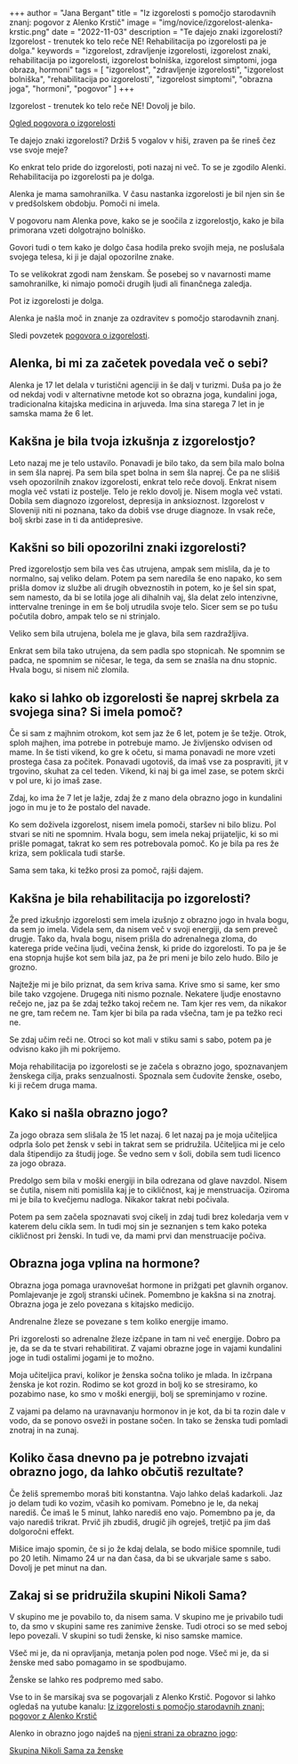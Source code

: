 +++
author = "Jana Bergant"
title = "Iz izgorelosti s pomočjo starodavnih znanj: pogovor z Alenko Krstič"
image = "img/novice/izgorelost-alenka-krstic.png"
date = "2022-11-03"
description = "Te dajejo znaki izgorelosti? Izgorelost - trenutek ko telo reče NE! Rehabilitacija po izgorelosti pa je dolga."
keywords = "izgorelost, zdravljenje izgorelosti, izgorelost znaki, rehabilitacija po izgorelosti, izgorelost bolniška, izgorelost simptomi, joga obraza, hormoni"
tags = [
    "izgorelost",
    "zdravljenje izgorelosti",
    "izgorelost bolniška",
    "rehabilitacija po izgorelosti",
    "izgorelost simptomi",
    "obrazna joga",
    "hormoni",
    "pogovor"
]
+++

Izgorelost - trenutek ko telo reče NE! Dovolj je bilo. 

<a href="https://www.youtube.com/watch?v=gfB7ls_ewnM" class="pogovoralenkakrstic youtube">Ogled pogovora o izgorelosti</a>

Te dajejo znaki izgorelosti? Držiš 5 vogalov v hiši, zraven pa še rineš čez vse svoje meje?

Ko enkrat telo pride do izgorelosti, poti nazaj ni več. To se je zgodilo Alenki. Rehabilitacija po izgorelosti pa je dolga.

Alenka je mama samohranilka. V času nastanka izgorelosti je bil njen sin še v predšolskem obdobju.
Pomoči ni imela.

V pogovoru nam Alenka pove, kako se je soočila z izgorelostjo, kako je bila primorana vzeti dolgotrajno bolniško.

Govori tudi o tem kako je dolgo časa hodila preko svojih meja, ne poslušala svojega telesa, ki ji je dajal opozorilne znake.

To se velikokrat zgodi nam ženskam. Še posebej so v navarnosti mame samohranilke, ki nimajo pomoči drugih ljudi ali finančnega zaledja.

Pot iz izgorelosti je dolga.

Alenka je našla moč in znanje za ozdravitev s pomočjo starodavnih znanj. 


Sledi povzetek <a href="https://www.youtube.com/watch?v=gfB7ls_ewnM" class="pogovoralenkakrstic youtube">pogovora o izgorelosti</a>.


## Alenka, bi mi za začetek povedala več o sebi?
Alenka je 17 let delala v turistični agenciji in še dalj v turizmi. Duša pa jo že od nekdaj vodi v alternativne metode kot so obrazna joga, kundalini joga, tradicionalna kitajska medicina in arjuveda.
Ima sina starega 7 let in je samska mama že 6 let.

## Kakšna je bila tvoja izkušnja z izgorelostjo?
Leto nazaj me je telo ustavilo. Ponavadi je bilo tako, da sem bila malo bolna in sem šla naprej. Pa sem bila spet bolna in sem šla naprej. Če pa ne slišiš vseh opozorilnih znakov izgorelosti, enkrat telo reče dovolj. Enkrat nisem mogla več vstati iz postelje. Telo je reklo dovolj je. Nisem mogla več vstati. Dobila sem diagnozo izgorelost, depresija in anksioznost. Izgorelost v Sloveniji niti ni poznana, tako da dobiš vse druge diagnoze. In vsak reče, bolj skrbi zase in ti da antidepresive.

## Kakšni so bili opozorilni znaki izgorelosti?
Pred izgorelostjo sem bila ves čas utrujena, ampak sem mislila, da je to normalno, saj veliko delam.
Potem pa sem naredila še eno napako, ko sem prišla domov iz službe ali drugih obveznostih in potem, ko je šel sin spat, sem namesto, da bi se lotila joge ali dihalnih vaj, šla delat zelo intenzivne, inttervalne treninge in em še bolj utrudila svoje telo. Sicer sem se po tušu počutila dobro, ampak telo se ni strinjalo.

Veliko sem bila utrujena, bolela me je glava, bila sem razdražljiva.

Enkrat sem bila tako utrujena, da sem padla spo stopnicah. Ne spomnim se padca, ne spomnim se ničesar, le tega, da sem se znašla na dnu stopnic. Hvala bogu, si nisem nič zlomila.

## kako si lahko ob izgorelosti še naprej skrbela za svojega sina? Si imela pomoč?
Če si sam z majhnim otrokom, kot sem jaz že 6 let, potem je še težje. Otrok, sploh majhen, ima potrebe in potrebuje mamo. Je življensko odvisen od mame. In še tisti vikend, ko gre k očetu, si mama ponavadi ne more vzeti prostega časa za počitek. Ponavadi ugotoviš, da imaš vse za pospraviti, jit v trgovino, skuhat za cel teden. Vikend, ki naj bi ga imel zase, se potem skrči v pol ure, ki jo imaš zase.

Zdaj, ko ima že 7 let je lažje, zdaj že z mano dela obrazno jogo in kundalini jogo in mu je to že postalo del navade.

Ko sem doživela izgorelost, nisem imela pomoči, staršev ni bilo blizu. Pol stvari se niti ne spomnim. Hvala bogu, sem imela nekaj prijateljic, ki so mi prišle pomagat, takrat ko sem res potrebovala pomoč. Ko je bila pa res že kriza, sem poklicala tudi starše. 

Sama sem taka, ki težko prosi za pomoč, rajši dajem. 

## Kakšna je bila rehabilitacija po izgorelosti?
Že pred izkušnjo izgorelosti sem imela izušnjo z obrazno jogo in hvala bogu, da sem jo imela. Videla sem, da nisem več v svoji energiji, da sem preveč drugje. Tako da, hvala bogu, nisem prišla do adrenalnega zloma, do katerega pride večina ljudi, večina žensk, ki pride do izgorelosti. To pa je še ena stopnja hujše kot sem bila jaz, pa že pri meni je bilo zelo hudo. Bilo je grozno.

Najtežje mi je bilo priznat, da sem kriva sama. Krive smo si same, ker smo bile tako vzgojene. Drugega niti nismo poznale. Nekatere ljudje enostavno rečejo ne, jaz pa še zdaj težko takoj rečem ne. Tam kjer res vem, da nikakor ne gre, tam rečem ne. Tam kjer bi bila pa rada všečna, tam je pa težko reci ne. 

Se zdaj učim reči ne. Otroci so kot mali v stiku sami s sabo, potem pa je odvisno kako jih mi pokrijemo.

Moja rehabilitacija po izgorelosti se je začela s obrazno jogo, spoznavanjem ženskega cilja, praks senzualnosti. Spoznala sem čudovite ženske, osebo, ki ji rečem druga mama.

## Kako si našla obrazno jogo?
Za jogo obraza sem slišala že 15 let nazaj. 6 let nazaj pa je moja učiteljica odprla šolo pet žensk v sebi in takrat sem se pridružila. Učiteljica mi je celo dala štipendijo za študij joge. Še vedno sem v šoli, dobila sem tudi licenco za jogo obraza. 

Predolgo sem bila v moški energiji in bila odrezana od glave navzdol. Nisem se čutila, nisem niti pomislila kaj je to cikličnost, kaj je menstruacija. Oziroma mi je bila to kvečjemu nadloga. Nikakor takrat nebi počivala. 

Potem pa sem začela spoznavati svoj cikelj in zdaj tudi brez koledarja vem v katerem delu cikla sem. In tudi moj sin je seznanjen s tem kako poteka cikličnost pri ženski. In tudi ve, da mami prvi dan menstruacije počiva.

## Obrazna joga vplina na hormone?
Obrazna joga pomaga uravnovešat hormone in prižgati pet glavnih organov. Pomlajevanje je zgolj stranski učinek. Pomembno je kakšna si na znotraj. Obrazna joga je zelo povezana s kitajsko medicijo. 

Andrenalne žleze se povezane s tem koliko energije imamo.

Pri izgorelosti so adrenalne žleze izčpane in tam ni več energije. Dobro pa je, da se da te stvari rehabilitirat. Z vajami obrazne joge in vajami kundalini joge in tudi ostalimi jogami je to možno. 

Moja učiteljica pravi, kolikor je ženska sočna toliko je mlada. In izčrpana ženska je kot rozin. Rodimo se kot grozd in bolj ko se stresiramo, ko pozabimo nase, ko smo v moški energiji, bolj se spreminjamo v rozine.

Z vajami pa delamo na uravnavanju hormonov in je kot, da bi ta rozin dale v vodo, da se ponovo osveži in postane sočen. In tako se ženska tudi pomladi znotraj in na zunaj.

## Koliko časa dnevno pa je potrebno izvajati obrazno jogo, da lahko občutiš rezultate?
Če želiš spremembo moraš biti konstantna. Vajo lahko delaš kadarkoli. Jaz jo delam tudi ko vozim, včasih ko pomivam. Pomebno je le, da nekaj narediš. Če imaš le 5 minut, lahko narediš eno vajo. Pomembno pa je, da vajo narediš trikrat. Prvič jih zbudiš, drugič jih ogreješ, tretjič pa jim daš dolgoročni effekt.

Mišice imajo spomin, če si jo že kdaj delala, se bodo mišice spomnile, tudi po 20 letih. Nimamo 24 ur na dan časa, da bi se ukvarjale same s sabo. Dovolj je pet minut na dan.

## Zakaj si se pridružila skupini Nikoli Sama?
V skupino me je povabilo to, da nisem sama. V skupino me je privabilo tudi to, da smo v skupini same res zanimive ženske. Tudi otroci so se med seboj lepo povezali. V skupini so tudi ženske, ki niso samske mamice. 

Všeč mi je, da ni opravljanja, metanja polen pod noge. Všeč mi je, da si ženske med sabo pomagamo in se spodbujamo. 

Ženske se lahko res podpremo med sabo.


Vse to in še marsikaj sva se pogovarjali z Alenko Krstič. Pogovor si lahko ogledaš na yutube kanalu:
<a href="https://www.youtube.com/watch?v=gfB7ls_ewnM" class="pogovoralenkakrstic youtube">Iz izgorelosti s pomočjo starodavnih znanj: pogovor z Alenko Krstič</a>


Alenko in obrazno jogo najdeš na [njeni strani za obrazno jogo](https://www.facebook.com/profile.php?id=100063538210772): 


<a href="https://www.facebook.com/groups/467001988199005" class="nikolisama">Skupina Nikoli Sama za ženske</a>